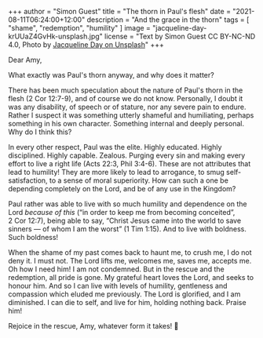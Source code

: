 +++
author = "Simon Guest"
title = "The thorn in Paul's flesh"
date = "2021-08-11T06:24:00+12:00"
description = "And the grace in the thorn"
tags = [ "shame", "redemption", "humility" ]
image = "jacqueline-day-krUUaZ4GvHk-unsplash.jpg"
license = "Text by Simon Guest CC BY-NC-ND 4.0, Photo by [Jacqueline Day on Unsplash](https://unsplash.com/photos/krUUaZ4GvHk)"
+++

Dear Amy,

What exactly was Paul's thorn anyway, and why does it matter?

There has been much speculation about the nature of Paul's thorn in the flesh (2 Cor 12:7-9), and of course we do not know.  Personally, I doubt it was any disability, of speech or of stature, nor any severe pain to endure. Rather I suspect it was something utterly shameful and humiliating, perhaps something in his own character. Something internal and deeply personal. Why do I think this?

In every other respect, Paul was the elite. Highly educated. Highly disciplined. Highly capable. Zealous. Purging every sin and making every effort to live a right life (Acts 22:3, Phil 3:4-6). These are not attributes that lead to humility! They are more likely to lead to arrogance, to smug self-satisfaction, to a sense of moral superiority. How can such a one be depending completely on the Lord, and be of any use in the Kingdom?

Paul rather was able to live with so much humility and dependence on the Lord _because of this_ (“in order to keep me from becoming conceited”, 2 Cor 12:7), being able to say, “Christ Jesus came into the world to save sinners — of whom I am the worst” (1 Tim 1:15). And to live with boldness. Such boldness!

When the shame of my past comes back to haunt me, to crush me, I do not deny it. I must not. The Lord lifts me, welcomes me, saves me, accepts me. Oh how I need him! I am not condemned. But in the rescue and the redemption, all pride is gone. My grateful heart loves the Lord, and seeks to honour him. And so I can live with levels of humility, gentleness and compassion which eluded me previously. The Lord is glorified, and I am diminished. I can die to self, and live for him, holding nothing back. Praise him!

Rejoice in the rescue, Amy, whatever form it takes! 🙏
